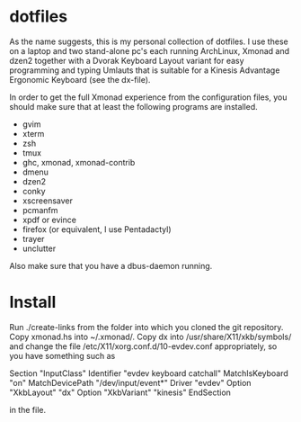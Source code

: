dotfiles
========

As the name suggests, this is my personal collection of dotfiles.  I use these on a laptop and two stand-alone pc's each running ArchLinux, Xmonad and dzen2 together with a Dvorak Keyboard Layout variant for easy programming and typing Umlauts that is suitable for a Kinesis Advantage Ergonomic Keyboard (see the dx-file).

In order to get the full Xmonad experience from the configuration files, you should make sure that at least the following programs are installed.

- gvim
- xterm
- zsh
- tmux
- ghc, xmonad, xmonad-contrib
- dmenu
- dzen2
- conky
- xscreensaver
- pcmanfm
- xpdf or evince
- firefox (or equivalent, I use Pentadactyl)
- trayer
- unclutter

Also make sure that you have a dbus-daemon running.

Install
=======

Run ./create-links from the folder into which you cloned the git repository.  Copy xmonad.hs into ~/.xmonad/.  Copy dx into /usr/share/X11/xkb/symbols/ and change the file /etc/X11/xorg.conf.d/10-evdev.conf appropriately, so you have something such as

Section "InputClass"
        Identifier "evdev keyboard catchall"
        MatchIsKeyboard "on"
        MatchDevicePath "/dev/input/event*"
        Driver "evdev"
        Option "XkbLayout" "dx"
        Option "XkbVariant" "kinesis"
EndSection

in the file.
